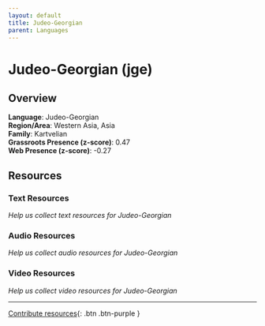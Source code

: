 ```yaml
---
layout: default
title: Judeo-Georgian
parent: Languages
---
```


# Judeo-Georgian (jge)

## Overview

**Language**: Judeo-Georgian  
**Region/Area**: Western Asia, Asia  
**Family**: Kartvelian  
**Grassroots Presence (z-score)**: 0.47  
**Web Presence (z-score)**: -0.27  

## Resources

### Text Resources
*Help us collect text resources for Judeo-Georgian*

### Audio Resources
*Help us collect audio resources for Judeo-Georgian*

### Video Resources
*Help us collect video resources for Judeo-Georgian*

---

[Contribute resources](https://forms.office.com/e/1SfLJx3u1r){: .btn .btn-purple }
